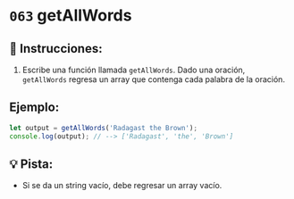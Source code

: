 # `063` getAllWords

## 📝 Instrucciones:

1. Escribe una función llamada `getAllWords`. Dado una oración, `getAllWords` regresa un array que contenga cada palabra de la oración. 

## Ejemplo:

```Javascript
let output = getAllWords('Radagast the Brown');
console.log(output); // --> ['Radagast', 'the', 'Brown']
```

## 💡 Pista:

+ Si se da un string vacío, debe regresar un array vacío.